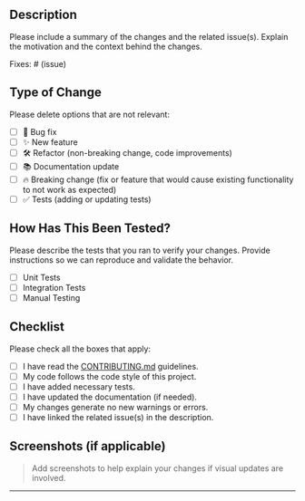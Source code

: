 ## Description

Please include a summary of the changes and the related issue(s). 
Explain the motivation and the context behind the changes.

Fixes: # (issue)

## Type of Change

Please delete options that are not relevant:

- [ ] 🐛 Bug fix
- [ ] ✨ New feature
- [ ] 🛠 Refactor (non-breaking change, code improvements)
- [ ] 📚 Documentation update
- [ ] 🔥 Breaking change (fix or feature that would cause existing functionality to not work as expected)
- [ ] ✅ Tests (adding or updating tests)

## How Has This Been Tested?

Please describe the tests that you ran to verify your changes.
Provide instructions so we can reproduce and validate the behavior.

- [ ] Unit Tests
- [ ] Integration Tests
- [ ] Manual Testing

## Checklist

Please check all the boxes that apply:

- [ ] I have read the [CONTRIBUTING.md](../CONTRIBUTING.md) guidelines.
- [ ] My code follows the code style of this project.
- [ ] I have added necessary tests.
- [ ] I have updated the documentation (if needed).
- [ ] My changes generate no new warnings or errors.
- [ ] I have linked the related issue(s) in the description.

## Screenshots (if applicable)

> Add screenshots to help explain your changes if visual updates are involved.

---